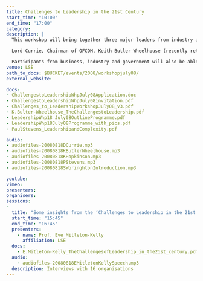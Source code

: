 ```yaml
---
title: Challenges to Leadership in the 21st Century
start_time: "10:00"
end_time: "17:00"
category: 
description: |
  This workshop will bring together three major leaders from industry and the public sector; will explore the inner skills necessary for leadership to be effective; and will present some findings from a recent LSE project on the Challenges to Leadership in the 21st Century, using an innovative approach based on complexity theory. 

  Lord Currie, Chairman of OFCOM, Keith Butler-Wheelhouse (recently retired) CEO of Smiths Group plc and Dr Paul Stevens, (also recently retired) VP of IT at GlaxoSmithKline, will speak on leadership in three different contexts. Prof Eve Mitleton-Kelly, Director of the LSE Complexity Group will report on the findings from the LSE Leadership project, which included interviews with fifteen FTSE 100 CEOs, Chairmen and Senior Civil Servants. What emerged was not just identification of some key challenges, but also some deep insights on how to be a better leader. 

  Participants from business, industry and government will also be able to raise their own challenges to leadership and discuss them with the speakers. Leaders and aspiring leaders are invited to attend. Places are limited and early registration is advised.
venue: LSE
path_to_docs: $BUCKET/events/2008/workshopjuly08/
external_website: 

docs: 
- ChallengestoLeadershipWhpJuly08Application.doc
- ChallengestoLeadershipWhpJuly08invitation.pdf
- Challenges_to_LeadershipWorkshopJuly08_v3.pdf
- K.Bulter-Wheelhouse_TheChallengestoLeadership.pdf
- LeadershipWhp18 July08OutlineProgramme.pdf
- LeadershipWhp18July08Programme_with_pics.pdf
- PaulStevens_LeadershipandComplexity.pdf

audio: 
- audiofiles-20080818DCurrie.mp3
- audiofiles-20080818KButlerWheelhouse.mp3
- audiofiles-20080818KHopkinson.mp3
- audiofiles-20080818PStevens.mp3
- audiofiles-20080818SWoringhtonIntroduction.mp3

youtube: 
vimeo: 
presenters: 
organisers: 
sessions:
-
  title: "Some insights from the ‘Challenges to Leadership in the 21st Century’ project"
  start_time: "15:45"
  end_time: "16:45"
  presenters:
    - name: Prof. Eve Mitleton-Kelly
      affiliation: LSE
  docs:
    - E.Mitleton-Kelly_TheChallengesofLeadership_in_the21st_century.pdf
  audio:
    - audiofiles-20080818EMitletonKellySpeech.mp3
  description: Interviews with 16 organisations
---
```

